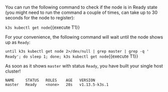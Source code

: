 

You can run the following command to check if the node is in Ready state (you might need to run the command a couple of times, can take up to 30 seconds for the node to register):

`k3s kubectl get node`{{execute T1}}

For your convenience, the following command will wait until the node shows up as `Ready`:

`until k3s kubectl get node 2>/dev/null | grep master | grep -q ' Ready'; do sleep 1; done; k3s kubectl get node`{{execute T1}}

As soon as it shows `master` with status `Ready`, you have built your single host cluster!

```
NAME     STATUS   ROLES    AGE   VERSION
master   Ready    <none>   28s   v1.13.5-k3s.1
```